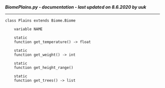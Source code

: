 ***BiomePlains.py - documentation - last updated on 8.6.2020 by uuk***
___

    class Plains extends Biome.Biome

        variable NAME

        static
        function get_temperature() -> float

        static
        function get_weight() -> int

        static
        function get_height_range()

        static
        function get_trees() -> list